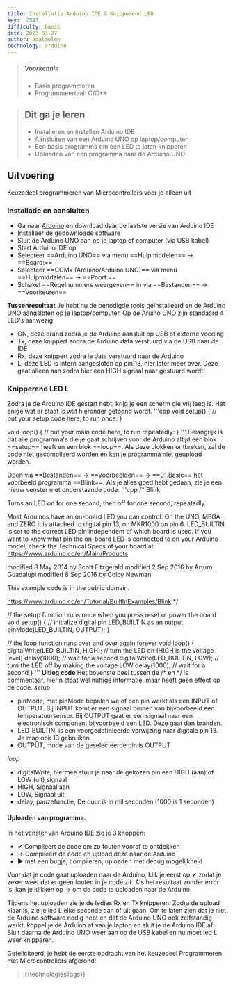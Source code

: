 ```yaml
---
title: Installatie Arduino IDE & Knipperend LED
key:  2543
difficulty: basic
date: 2023-03-27
author: adalmolen
technology: arduino
---
```





> ##### Voorkennis
> * Basis programmeren 
> * Programmeertaal: C/C++ 

> ## Dit ga je leren
> * Installeren en instellen Arduino IDE
> * Aansluiten van een Arduino UNO op laptop/computer
> * Een basis programma om een LED te laten knipperen
> * Uploaden van een programma naar de Arduino UNO

## Uitvoering
Keuzedeel programmeren van Microcontrollers voer je alleen uit


### Installatie en aansluiten
* Ga naar [Arduino](https://www.arduino.cc/en/software) en download daar de laatste versie van Arduino IDE
* Installeer de gedownloade software
* Sluit de Arduino UNO aan op je laptop of computer (via USB kabel)
* Start Arduino IDE op
* Selecteer ==Arduino UNO== via menu ==Hulpmiddelen== &rarr; ==Board:== 
* Selecteer ==COMx (Arduino/Arduino UNO)== via menu ==Hulpmiddelen== &rarr; ==Poort:==
* Schakel ==Regelnummers weergeven== in via ==Bestanden== &rarr; ==Voorkeuren==

**Tussenresultaat**
Je hebt nu de benodigde tools geïnstalleerd en de Arduino UNO aangsloten op je laptop/computer. Op de Aruino UNO zijn standaard 4 LED's aanwezig:
- ON, deze brand zodra je de Arduino aansluit op USB of externe voeding
- Tx, deze knippert zodra de Arduino data verstuurd via de USB naar de IDE
- Rx, deze knippert zodra je data verstuurd naar de Arduino
- L, deze LED is intern aangesloten op pin 13, hier later meer over. Deze gaat alleen aan zodra hier een HIGH signaal naar gestuurd wordt.

### Knipperend LED L
Zodra je de Arduino IDE gestart hebt, krijg je een scherm die vrij leeg is. Het enige wat er staat is wat hieronder getoond wordt.
'''cpp
void setup() {
    // put your setup code here, to run once:
}

void loop() {
    // put your main code here, to run repeatedly:
}
'''
Belangrijk is dat alle programma's die je gaat schrijven voor de Arduino altijd een blok ==setup== heeft en een blok ==loop==. Als deze blokken ontbreken, zal de code niet gecompileerd worden en kan je programma niet geupload worden.

Open via ==Bestanden== &rarr; ==Voorbeelden== &rarr; ==01.Basic== het voorbeeld programma ==Blink==.
Als je alles goed hebt gedaan, zie je een nieuw venster met onderstaande code:
'''cpp
/*
  Blink

  Turns an LED on for one second, then off for one second, repeatedly.

  Most Arduinos have an on-board LED you can control. On the UNO, MEGA and ZERO
  it is attached to digital pin 13, on MKR1000 on pin 6. LED_BUILTIN is set to
  the correct LED pin independent of which board is used.
  If you want to know what pin the on-board LED is connected to on your Arduino
  model, check the Technical Specs of your board at:
  https://www.arduino.cc/en/Main/Products

  modified 8 May 2014
  by Scott Fitzgerald
  modified 2 Sep 2016
  by Arturo Guadalupi
  modified 8 Sep 2016
  by Colby Newman

  This example code is in the public domain.

  https://www.arduino.cc/en/Tutorial/BuiltInExamples/Blink
*/

// the setup function runs once when you press reset or power the board
void setup() {
  // initialize digital pin LED_BUILTIN as an output.
  pinMode(LED_BUILTIN, OUTPUT);
}

// the loop function runs over and over again forever
void loop() {
  digitalWrite(LED_BUILTIN, HIGH);  // turn the LED on (HIGH is the voltage level)
  delay(1000);                      // wait for a second
  digitalWrite(LED_BUILTIN, LOW);   // turn the LED off by making the voltage LOW
  delay(1000);                      // wait for a second
}
'''
**Uitleg code**
Het bovenste deel tussen de /* en */ is commentaar, hierin staat wel nuttige informatie, maar heeft geen effect op de code.
*setup*
- pinMode, met pinMode bepalen we of een pin werkt als een INPUT of OUTPUT. Bij INPUT komt er een signaal binnen van bijvoorbeeld een temperatuursensor. Bij OUTPUT gaat er een signaal naar een electronisch component bijvoorbeeld een LED. Deze gaat dan branden.
- LED_BUILTIN, is een voorgedefinieerde verwijzing naar digitale pin 13. Je mag ook 13 gebruiken.
- OUTPUT, mode van de geselecteerde pin is OUTPUT

*loop*
- digitalWrite, hiermee stuur je naar de gekozen pin een HIGH (aan) of LOW (uit) signaal
- HIGH, Signaal aan
- LOW, Signaal uit
- delay, pauzefunctie, De duur is in miliseconden (1000 is 1 seconden)

#### Uploaden van programma.
In het venster van Arduino IDE zie je 3 knoppen:
- &#10004; Compileert de code om zo fouten vooraf te ontdekken
- &rarr; Compileert de code en upload deze naar de Arduino
- &#9658; met een bugje, compileren, uploaden met debug mogelijkheid

Voor dat je code gaat uploaden naar de Arduino, klik je eerst op &#10004; zodat je zeker weet dat er geen fouten in je code zit. Als het resultaat zonder error is, kan je klikken op &rarr; om de code te uploaden naar de Arduino.

Tijdens het uploaden zie je de ledjes Rx en Tx knipperen. Zodra de upload klaar is, zie je led L elke seconde aan of uit gaan. Om te laten zien dat je niet de Arduino software nodig hebt en dat de Arduino UNO ook zelfstandig werkt, koppel je de Arduino af van je laptop en sluit je de Arduino IDE af. Sluit daarna de Arduino UNO weer aan op de USB kabel en nu moet led L weer knipperen.

Gefeliciteerd, je hebt de eerste opdracht van het keuzedeel Programmeren met Microcontrollers afgerond!


> {{technologiesTags}}
